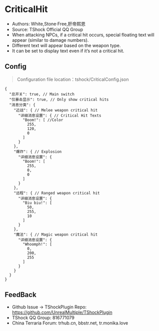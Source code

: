 # CriticalHit

- Authors: White,Stone·Free,肝帝熙恩
- Source: TShock Official QQ Group
- When attacking NPCs, if a critical hit occurs, special floating text will appear (similar to damage numbers).
- Different text will appear based on the weapon type.
- It can be set to display text even if it’s not a critical hit.

## Config
> Configuration file location：tshock/CriticalConfig.json
```json5
{
  "总开关": true, // Main switch
  "仅暴击显示": true, // Only show critical hits
  "消息分类": {
    "近战": { // Melee weapon critical hit
      "详细消息设置": { // Critical Hit Texts
        "Boom!": [ //Color
          255, 
          120,
          0
        ]
      }
    },
    "爆炸": { // Explosion
      "详细消息设置": {
        "Boom!": [
          255,
          0,
          0
        ]
      }
    },
    "远程": { // Ranged weapon critical hit
      "详细消息设置": {
        "Biu biu!": [
          50,
          255,
          10
        ]
      }
    },
    "魔法": { // Magic weapon critical hit
      "详细消息设置": {
        "Whoomph!": [
          0,
          200,
          255
        ]
      }
    }
  }
}

```

## FeedBack
- Github Issue -> TShockPlugin Repo: https://github.com/UnrealMultiple/TShockPlugin
- TShock QQ Group: 816771079
- China Terraria Forum: trhub.cn, bbstr.net, tr.monika.love
